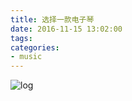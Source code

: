 ```yaml
---
title: 选择一款电子琴
date: 2016-11-15 13:02:00
tags:
categories:
- music
---
```

![log](http://localhost:4000/images/piano.png)
